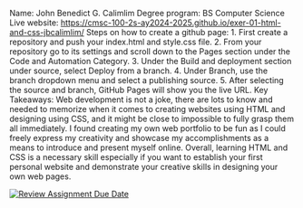 Name: John Benedict G. Calimlim 
Degree program: BS Computer Science 
Live website: https://cmsc-100-2s-ay2024-2025.github.io/exer-01-html-and-css-jbcalimlim/ 
Steps on how to create a github page: 
    1. First create a repository and push your index.html and style.css file.
    2. From your repository go to its settings and scroll down to the Pages section under the Code and Automation Category.
    3. Under the Build and deployment section under source, select Deploy from a branch.
    4. Under Branch, use the branch dropdown menu and select a publishing source.
    5. After selecting the source and branch, GitHub Pages will show you the live URL.
Key Takeaways: Web development is not a joke, there are lots to know and needed to memorize when it comes to creating websites using HTML and designing using CSS, and it might be close to impossible to fully grasp them all immediately. I found creating my own web portfolio to be fun as I could freely express my creativity and showcase my accomplishments as a means to introduce and present myself online. Overall, learning HTML and CSS is a necessary skill especially if you want to establish your first personal website and demonstrate your creative skills in designing your own web pages.

[![Review Assignment Due Date](https://classroom.github.com/assets/deadline-readme-button-22041afd0340ce965d47ae6ef1cefeee28c7c493a6346c4f15d667ab976d596c.svg)](https://classroom.github.com/a/VhAR7jGx)
